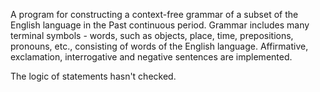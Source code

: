 A program for constructing a context-free grammar of a subset of the English language in the Past continuous period. Grammar includes many terminal symbols - words, such as objects, place, time, prepositions, pronouns, etc., consisting
of words of the English language. Affirmative, exclamation, interrogative and negative sentences are implemented. 

The logic of statements hasn't checked.
